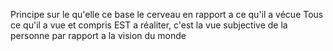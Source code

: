 Principe sur le qu'elle ce base le cerveau en rapport a ce qu'il a vécue
Tous ce qu'il a vue et compris EST a réaliter, c'est la vue subjective de la personne par rapport a la vision du monde 


